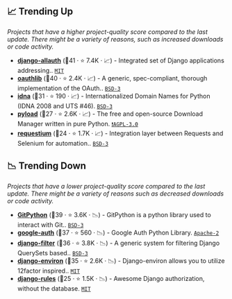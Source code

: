 ## 📈 Trending Up

_Projects that have a higher project-quality score compared to the last update. There might be a variety of reasons, such as increased downloads or code activity._

- <b><a href="https://github.com/pennersr/django-allauth">django-allauth</a></b> (🥇41 ·  ⭐ 7.4K · 📈) - Integrated set of Django applications addressing.. <code><a href="http://bit.ly/34MBwT8">MIT</a></code> <code><img src="https://static.djangoproject.com/img/icon-touch.e4872c4da341.png" style="display:inline;" width="13" height="13"></code>
- <b><a href="https://github.com/oauthlib/oauthlib">oauthlib</a></b> (🥇40 ·  ⭐ 2.4K · 📈) - A generic, spec-compliant, thorough implementation of the OAuth.. <code><a href="http://bit.ly/3aKzpTv">BSD-3</a></code>
- <b><a href="https://github.com/kjd/idna">idna</a></b> (🥈31 ·  ⭐ 190 · 📈) - Internationalized Domain Names for Python (IDNA 2008 and UTS #46). <code><a href="http://bit.ly/3aKzpTv">BSD-3</a></code>
- <b><a href="https://github.com/pyload/pyload">pyload</a></b> (🥉27 ·  ⭐ 2.6K · 📈) - The free and open-source Download Manager written in pure Python. <code><a href="http://bit.ly/3pwmjO5">❗️AGPL-3.0</a></code>
- <b><a href="https://github.com/tryolabs/requestium">requestium</a></b> (🥉24 ·  ⭐ 1.7K · 📈) - Integration layer between Requests and Selenium for automation.. <code><a href="http://bit.ly/3aKzpTv">BSD-3</a></code>

## 📉 Trending Down

_Projects that have a lower project-quality score compared to the last update. There might be a variety of reasons such as decreased downloads or code activity._

- <b><a href="https://github.com/gitpython-developers/GitPython">GitPython</a></b> (🥇39 ·  ⭐ 3.6K · 📉) - GitPython is a python library used to interact with Git.. <code><a href="http://bit.ly/3aKzpTv">BSD-3</a></code>
- <b><a href="https://github.com/googleapis/google-auth-library-python">google-auth</a></b> (🥇37 ·  ⭐ 560 · 📉) - Google Auth Python Library. <code><a href="http://bit.ly/3nYMfla">Apache-2</a></code>
- <b><a href="https://github.com/carltongibson/django-filter">django-filter</a></b> (🥇36 ·  ⭐ 3.8K · 📉) - A generic system for filtering Django QuerySets based.. <code><a href="http://bit.ly/3aKzpTv">BSD-3</a></code> <code><img src="https://static.djangoproject.com/img/icon-touch.e4872c4da341.png" style="display:inline;" width="13" height="13"></code>
- <b><a href="https://github.com/joke2k/django-environ">django-environ</a></b> (🥇35 ·  ⭐ 2.6K · 📉) - Django-environ allows you to utilize 12factor inspired.. <code><a href="http://bit.ly/34MBwT8">MIT</a></code> <code><img src="https://static.djangoproject.com/img/icon-touch.e4872c4da341.png" style="display:inline;" width="13" height="13"></code>
- <b><a href="https://github.com/dfunckt/django-rules">django-rules</a></b> (🥉25 ·  ⭐ 1.5K · 📉) - Awesome Django authorization, without the database. <code><a href="http://bit.ly/34MBwT8">MIT</a></code> <code><img src="https://static.djangoproject.com/img/icon-touch.e4872c4da341.png" style="display:inline;" width="13" height="13"></code>

